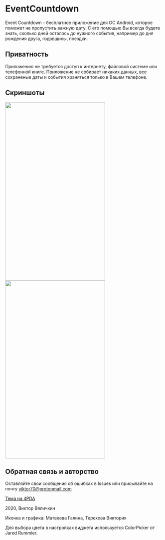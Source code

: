 # EventCountdown

Event Countdown - бесплатное приложение для ОС Android, которое поможет не пропустить важную дату. 
С его помощью Вы всегда будете знать, сколько дней осталось до нужного события, например до дня рождения друга, годовщины, поездки.

## Приватность

Приложению не требуется доступ к интернету, файловой системе или телефонной книге. 
Приложение не собирает никаких данных, все сохраненые даты и события храняться только в Вашем телефоне.

## Скриншоты
<img src="http://va-soft.eviko.org/wp-content/uploads/2020/07/Screenshot_20200723-194803-576x1024.png" width="320" height="569" /> 
<img src="http://va-soft.eviko.org/wp-content/uploads/2020/07/Screenshot_20200723-194820-576x1024.png" width="320" height="569" />

## Обратная связь и авторство

Оставляйте свои сообщения об ошибках в Issues или присылайте на почту viktor70@protonmail.com

[Тема на 4PDA](https://4pda.ru/forum/index.php?showtopic=999713)

2020, Виктор Вяличкин

Иконка и графика: Матвеева Галина, Терехова Виктория

Для выбора цвета в настройках виджета используется ColorPicker от Jared Rummler.
